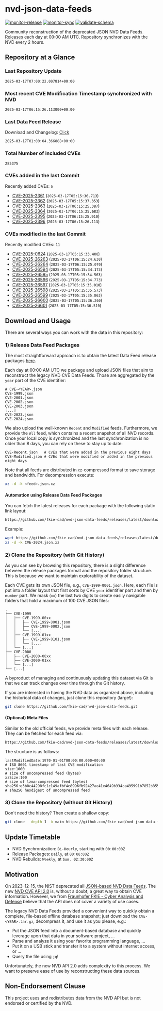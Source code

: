 # nvd-json-data-feeds

[![monitor-release](https://github.com/fkie-cad/nvd-json-data-feeds/actions/workflows/monitor_release.yml/badge.svg)](https://github.com/fkie-cad/nvd-json-data-feeds/actions/workflows/monitor_release.yml)
[![monitor-sync](https://github.com/fkie-cad/nvd-json-data-feeds/actions/workflows/monitor_sync.yml/badge.svg)](https://github.com/fkie-cad/nvd-json-data-feeds/actions/workflows/monitor_sync.yml)
[![validate-schema](https://github.com/fkie-cad/nvd-json-data-feeds/actions/workflows/validate_schema.yml/badge.svg)](https://github.com/fkie-cad/nvd-json-data-feeds/actions/workflows/validate_schema.yml)

Community reconstruction of the deprecated JSON NVD Data Feeds.
[Releases](https://github.com/fkie-cad/nvd-json-data-feeds/releases/latest) each day at 00:00 AM UTC.
Repository synchronizes with the NVD every 2 hours.

## Repository at a Glance

### Last Repository Update

```plain
2025-03-17T07:00:22.007814+00:00
```

### Most recent CVE Modification Timestamp synchronized with NVD

```plain
2025-03-17T06:15:26.113000+00:00
```

### Last Data Feed Release

Download and Changelog: [Click](https://github.com/fkie-cad/nvd-json-data-feeds/releases/latest)

```plain
2025-03-17T01:00:04.366888+00:00
```

### Total Number of included CVEs

```plain
285375
```

### CVEs added in the last Commit

Recently added CVEs: `6`

- [CVE-2025-2361](CVE-2025/CVE-2025-23xx/CVE-2025-2361.json) (`2025-03-17T05:15:36.713`)
- [CVE-2025-2362](CVE-2025/CVE-2025-23xx/CVE-2025-2362.json) (`2025-03-17T05:15:37.353`)
- [CVE-2025-2363](CVE-2025/CVE-2025-23xx/CVE-2025-2363.json) (`2025-03-17T06:15:25.387`)
- [CVE-2025-2364](CVE-2025/CVE-2025-23xx/CVE-2025-2364.json) (`2025-03-17T06:15:25.683`)
- [CVE-2025-2395](CVE-2025/CVE-2025-23xx/CVE-2025-2395.json) (`2025-03-17T06:15:25.910`)
- [CVE-2025-2396](CVE-2025/CVE-2025-23xx/CVE-2025-2396.json) (`2025-03-17T06:15:26.113`)


### CVEs modified in the last Commit

Recently modified CVEs: `11`

- [CVE-2025-0624](CVE-2025/CVE-2025-06xx/CVE-2025-0624.json) (`2025-03-17T05:15:33.400`)
- [CVE-2025-26263](CVE-2025/CVE-2025-262xx/CVE-2025-26263.json) (`2025-03-17T06:15:24.630`)
- [CVE-2025-26264](CVE-2025/CVE-2025-262xx/CVE-2025-26264.json) (`2025-03-17T06:15:25.070`)
- [CVE-2025-26594](CVE-2025/CVE-2025-265xx/CVE-2025-26594.json) (`2025-03-17T05:15:34.173`)
- [CVE-2025-26595](CVE-2025/CVE-2025-265xx/CVE-2025-26595.json) (`2025-03-17T05:15:34.563`)
- [CVE-2025-26596](CVE-2025/CVE-2025-265xx/CVE-2025-26596.json) (`2025-03-17T05:15:34.773`)
- [CVE-2025-26597](CVE-2025/CVE-2025-265xx/CVE-2025-26597.json) (`2025-03-17T05:15:35.010`)
- [CVE-2025-26598](CVE-2025/CVE-2025-265xx/CVE-2025-26598.json) (`2025-03-17T05:15:35.573`)
- [CVE-2025-26599](CVE-2025/CVE-2025-265xx/CVE-2025-26599.json) (`2025-03-17T05:15:35.863`)
- [CVE-2025-26600](CVE-2025/CVE-2025-266xx/CVE-2025-26600.json) (`2025-03-17T05:15:36.260`)
- [CVE-2025-26601](CVE-2025/CVE-2025-266xx/CVE-2025-26601.json) (`2025-03-17T05:15:36.510`)


## Download and Usage

There are several ways you can work with the data in this repository:

### 1) Release Data Feed Packages

The most straightforward approach is to obtain the latest Data Feed release packages [here](https://github.com/fkie-cad/nvd-json-data-feeds/releases/latest).

Each day at 00:00 AM UTC we package and upload JSON files that aim to reconstruct the legacy NVD CVE Data Feeds.
Those are aggregated by the `year` part of the CVE identifier:

```
# CVE-<YEAR>.json
CVE-1999.json
CVE-2001.json
CVE-2002.json
CVE-2003.json
[...]
CVE-2023.json
CVE-2024.json
```

We also upload the well-known `Recent` and `Modified` feeds.
Furthermore, we provide the `All` feed, which contains a recent snapshot of all NVD records.
Once your local copy is synchronized and the last synchronization is no older than 8 days, you can rely on these to stay up to date:

```plain
CVE-Recent.json   # CVEs that were added in the previous eight days
CVE-Modified.json # CVEs that were modified or added in the previous eight days
```

Note that all feeds are distributed in `xz`-compressed format to save storage and bandwidth.
For decompression execute:

```sh
xz -d -k <feed>.json.xz
```

#### Automation using Release Data Feed Packages

You can fetch the latest releases for each package with the following static link layout:

```sh
https://github.com/fkie-cad/nvd-json-data-feeds/releases/latest/download/CVE-<YEAR>.json.xz
```

Example:

```sh
wget https://github.com/fkie-cad/nvd-json-data-feeds/releases/latest/download/CVE-2024.json.xz
xz -d -k CVE-2024.json.xz
```

### 2) Clone the Repository (with Git History)

As you can see by browsing this repository, there is a slight difference between the release packages format and the repository folder structure.
This is because we want to maintain explorability of the dataset.

Each CVE gets its own JSON file, e.g., `CVE-1999-0001.json`.
Here, each file is put into a folder layout that first sorts by CVE `year` identifier part and then by `number` part.
We mask (`xx`) the last two digits to create easily navigable folders that hold a maximum of 100 CVE JSON files:

```plain
.
├── CVE-1999
│   ├── CVE-1999-00xx
│   │   ├── CVE-1999-0001.json
│   │   ├── CVE-1999-0002.json
│   │   └── [...]
│   ├── CVE-1999-01xx
│   │   ├── CVE-1999-0101.json
│   │   └── [...]
│   └── [...]
├── CVE-2000
│   ├── CVE-2000-00xx
│   ├── CVE-2000-01xx
│   └── [...]
└── [...]
```

A byproduct of managing and continuously updating this dataset via Git is that we can track changes over time through the Git history.

If you are interested in having the NVD data as organized above, including the historical data of changes, just clone this repository (large!):

```sh
git clone https://github.com/fkie-cad/nvd-json-data-feeds.git
```

#### (Optional) Meta Files

Similar to the old official feeds, we provide meta files with each release. They can be fetched for each feed via:

```sh
https://github.com/fkie-cad/nvd-json-data-feeds/releases/latest/download/CVE-<YEAR>.meta
```

The structure is as follows:

```plain
lastModifiedDate:1970-01-01T00:00:00.000+00:00                          # ISO 8601 timestamp of last CVE modification
size:1000                                                               # size of uncompressed feed (bytes)
xzSize:100                                                              # size of lzma-compressed feed (bytes)
sha256:e3b0c44298fc1c149afbf4c8996fb92427ae41e4649b934ca495991b7852b855 # sha256 hexdigest of uncompressed feed
```

### 3) Clone the Repository (without Git History)

Don't need the history? Then create a shallow copy:

```sh
git clone --depth 1 -b main https://github.com/fkie-cad/nvd-json-data-feeds.git
```


## Update Timetable

* NVD Synchronization: `Bi-Hourly`, starting with `00:00:00Z`
* Release Packages: `Daily`, at `00:00:00Z`
* NVD Rebuilds: `Weekly`, at `Sun, 02:30:00Z`


## Motivation

On 2023-12-15, the NIST deprecated all [JSON-based NVD Data Feeds](https://nvd.nist.gov/vuln/data-feeds#divRetirementBanner-1).
The new [NVD CVE API 2.0](https://nvd.nist.gov/developers/vulnerabilities) is, without a doubt, a great way to obtain CVE information.
However, we from [Fraunhofer FKIE - Cyber Analysis and Defense](https://www.fkie.fraunhofer.de/en/departments/cad.html) believe that the API does not cover a variety of use cases.

The legacy NVD Data Feeds provided a convenient way to quickly obtain a complete, file-based offline database snapshot; just download the `CVE-<YEAR>.tar.gz`, decompress it, and use it as you please, e.g.:

- Put the JSON feed into a document-based database and quickly leverage upon that data in your software project, ...
- Parse and analyze it using your favorite programming language, ...
- Put it on a USB stick and transfer it to a system without internet access, or ...
- Query the file using `jq`!

Unfortunately, the new NVD API 2.0 adds complexity to this process.
We want to preserve ease of use by reconstructing these data sources.

## Non-Endorsement Clause

This project uses and redistributes data from the NVD API but is not endorsed or certified by the NVD.